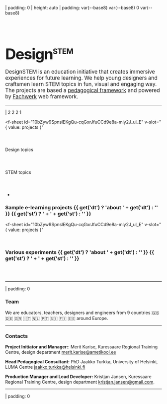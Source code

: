 | padding: 0
| height: auto
| padding: var(--base8) var(--base8) 0 var(--base8) 

## &nbsp;

<h1 class="ds-title"><big><big><big><span style="color: var(--red); letter-spacing: -0.06ch;">Design</span><sup style="letter-spacing: -0.05ch; font-size: 0.5em">STEM</sup></big></big></big></h1>

<big>

DesignSTEM is an education initiative that creates immersive experiences for future learning. We help young designers and craftsmen learn STEM topics in fun, visual and engaging way. The projects are based a <f-sidebar size="half" src="./pedagogy.md"><a href="#">pedagogical framework</a></f-sidebar> and powered by <a href="https://designstem.github.io/fachwerk">Fachwerk</a> web framework.

</big>

<!--div class="grid" style="--cols: 1fr 1fr 1fr 1fr; --gap: 0; height: 45vh">

  <f-image src="https://designstem.github.io/slides/haridusfond/images/1.jpg" />

  <f-image src="https://designstem.github.io/slides/haridusfond/images/5.jpg" />

  <f-image src="https://designstem.github.io/slides/haridusfond/images/4.jpg" />

  <f-image src="https://designstem.github.io/slides/haridusfond/images/6.jpg" />

</div-->

---

| 2 2 2 1

 

<f-sheet
  id="10bZyw9SpnslEKgQu-cqGxrJfuCCd9e8a-mly2J_ul_E"
  v-slot="{ value: projects }"
>

<div>

#### &nbsp;

  <div>
  <caption>Design topics</caption>
  <div style="display: flex; flex-wrap: wrap;">
    <f-tag v-for="t in unique(flatten(projects.filter(p => ['featured','progress','experiment','preparation'].indexOf(p.type) !== -1).map(p => p.designtags.split(',').map(t => t.trim())))).filter(t => t)" v-html="t" style="cursor: pointer; background: var(--lightgray);" v-on:click.native="set('dt', t == get('dt') ? '' : t)" :style="get('dt') == t ? {'background':'var(--darkgray)','color':'var(--lightergray)'} : {}" />
  </div>
</div>

#### &nbsp;

<div>
  <caption>STEM topics</caption>
  <div style="display: flex; flex-wrap: wrap;">
    <f-tag v-for="t in unique(flatten(projects.filter(p => ['featured','progress','experiment','preparation'].indexOf(p.type) !== -1).map(p => p.stemtags.split(',').map(t => t.trim())))).filter(t => t)" v-html="t" style="cursor: pointer; background: var(--lightergray);" v-on:click.native="set('st', t == get('st') ? '' : t)" />
  </div>
</div>

#### &nbsp;

</div>

</f-sheet>

-

### Sample e-learning projects {{ get('dt') ? 'about ' + get('dt') : '' }} {{ get('st') ? ' + ' + get('st') : '' }}

<f-sheet
  id="10bZyw9SpnslEKgQu-cqGxrJfuCCd9e8a-mly2J_ul_E"
  v-slot="{ value: projects }"
>

<div>

<div class="grid" style="--cols: 1fr 1fr 1fr">
  <f-project-card
    v-for="(project,i) in projects.filter(p => p.type == 'progress').filter(p => get('dt','') ? p.designtags.includes(get('dt','')) : true).filter(p => get('st','') ? p.stemtags.includes(get('st','')) : true)"
    :key="i"
    :project="project"
    status="progress"
  />
</div>

<br>

### Various experiments {{ get('dt') ? 'about ' + get('dt') : '' }} {{ get('st') ? ' + ' + get('st') : '' }} 

<div class="grid" style="--cols: 1fr 1fr 1fr">
  <f-project-card
    v-for="(project,i) in projects.filter(p => p.type == 'experiment').filter(p => get('dt','') ? p.designtags.includes(get('dt','')) : true).filter(p => get('st','') ? p.stemtags.includes(get('st','')) : true)"
    :key="i"
    :project="project"
    status="experiment"
    small="true"
  />
</div>

<br><br>

</div>

</f-sheet>

---

| padding: 0

<section>

<a id="team"><h3>Team</h3></a>

We are educators, teachers, designers and engineers from 9 countries 🇬🇧 🇩🇪 🇬🇷 🇮🇹 🇳🇱 🇵🇹 🇸🇮 🇫🇮 🇪🇪 around Europe.

</section>

<f-teams />

---

<a id="contacts"><h3>Contacts</h3></a>

**Project Initiator and Manager:**: Merit Karise, Kuressaare Regional Training Centre, design department merit.karise@ametikool.ee

**Head Pedagogical Consultant:** PhD Jaakko Turkka, University of Helsinki, LUMA Centre jaakko.turkka@helsinki.fi

**Production Manager and Lead Developer:** Kristjan Jansen, Kuressaare Regional Training Centre, design department kristjan.jansen@gmail.com.

---

| padding: 0

<f-footer />
